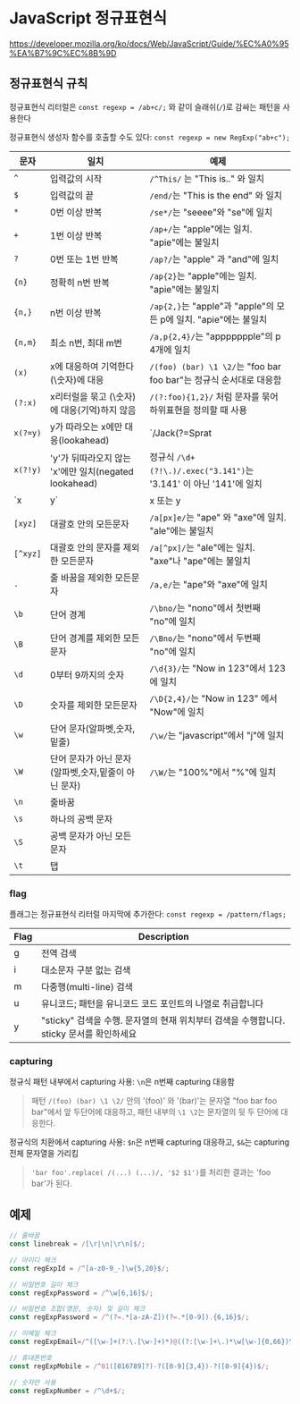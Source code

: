 # JavaScript 정규표현식

<https://developer.mozilla.org/ko/docs/Web/JavaScript/Guide/%EC%A0%95%EA%B7%9C%EC%8B%9D>

## 정규표현식 규칙

정규표현식 리터럴은 `const regexp = /ab+c/;` 와 같이 슬래쉬(`/`)로 감싸는 패턴을 사용한다

정규표현식 생성자 함수를 호출할 수도 있다: `const regexp = new RegExp("ab+c");`

| 문자 | 일치 | 예제 |
| --- | --- | --- |
| `^` | 입력값의 시작 | `/^This/` 는 "This is.." 와 일치 |
| `$` | 입력값의 끝 | `/end/`는 "This is the end" 와 일치 |
| `*` | 0번 이상 반복 | `/se*/`는 "seeee"와 "se"에 일치 |
| `+` | 1번 이상 반복 | `/ap+/`는 "apple"에는 일치. "apie"에는 불일치 |
| `?` | 0번 또는 1번 반복 | `/ap?/`는 "apple" 과 "and"에 일치 |
| `{n}` | 정확히 n번 반복 | `/ap{2}`는 "apple"에는 일치. "apie"에는 불일치 |
| `{n,}` | n번 이상 반복 | `/ap{2,}`는 "apple"과 "apple"의 모든 p에 일치. "apie"에는 불일치 |
| `{n,m}` | 최소 n번, 최대 m번 | `/a,p{2,4}/`는 "appppppple"의 p 4개에 일치 |
| `(x)` | x에 대응하여 기억한다 (\숫자)에 대응 | `/(foo) (bar) \1 \2/`는 "foo bar foo bar"는 정규식 순서대로 대응함 |
| `(?:x)` | x리터럴을 묶고 (\숫자)에 대응(기억)하지 않음 | `/(?:foo){1,2}/` 처럼 문자를 묶어 하위표현을 정의할 때 사용 |
| `x(?=y)` | y가 따라오는 x에만 대응(lookahead) | `/Jack(?=Sprat|Frost)/`는 'Sprat' 또는 'Frost'가 뒤따라오는 'Jack'에만 대응 |
| `x(?!y)` | 'y'가 뒤따라오지 않는 'x'에만 일치(negated lookahead) | 정규식 `/\d+(?!\.)/.exec("3.141")`는 '3.141' 이 아닌 '141'에 일치 |
| `x|y` | x 또는 y | |
| `[xyz]` | 대괄호 안의 모든문자 | `/a[px]e/`는 "ape" 와 "axe"에 일치. "ale"에는 불일치 |
| `[^xyz]` | 대괄호 안의 문자를 제외한 모든문자 | `/a[^px]/`는 "ale"에는 일치. "axe"나 "ape"에는 불일치 |
| `.` | 줄 바꿈을 제외한 모든문자 | `/a,e/`는 "ape"와 "axe"에 일치 |
| `\b` | 단어 경계 | `/\bno/`는 "nono"에서 첫번째 "no"에 일치 |
| `\B` | 단어 경계를 제외한 모든문자 | `/\Bno/`는 "nono"에서 두번째 "no"에 일치 |
| `\d` | 0부터 9까지의 숫자 | `/\d{3}/`는 "Now in 123"에서 123에 일치 |
| `\D` | 숫자를 제외한 모든문자 | `/\D{2,4}/`는 "Now in 123" 에서 "Now"에 일치 |
| `\w` | 단어 문자(알파벳,숫자,밑줄) | `/\w/`는 "javascript"에서 "j"에 일치 |
| `\W` | 단어 문자가 아닌 문자 (알파벳,숫자,밑줄이 아닌 문자) | `/\W/`는 "100%"에서 "%"에 일치 |
| `\n` | 줄바꿈 | |
| `\s` | 하나의 공백 문자 | |
| `\S` | 공백 문자가 아닌 모든 문자 | |
| `\t` | 탭 | |

### flag

플래그는 정규표현식 리터럴 마지막에 추가한다: `const regexp = /pattern/flags;`

| Flag | Description |
| --- | --- |
| g | 전역 검색 |
| i | 대소문자 구분 없는 검색 |
| m | 다중행(multi-line) 검색 |
| u | 유니코드; 패턴을 유니코드 코드 포인트의 나열로 취급합니다 |
| y | "sticky" 검색을 수행. 문자열의 현재 위치부터 검색을 수행합니다. sticky 문서를 확인하세요 |

### capturing

정규식 패턴 내부에서 capturing 사용: `\n`은 n번째 capturing 대응함

> 패턴 `/(foo) (bar) \1 \2/` 안의 '(foo)' 와 '(bar)'는 문자열 "foo bar foo bar"에서 앞 두단어에 대응하고, 패턴 내부의 `\1 \2`는 문자열의 뒷 두 단어에 대응한다.

정규식의 치환에서 capturing 사용: `$n`은 n번째 capturing 대응하고, `$&`는 capturing 전체 문자열을 가리킴

> `'bar foo'.replace( /(...) (...)/, '$2 $1')`를 처리한 결과는 'foo bar'가 된다.

## 예제

```js
// 줄바꿈
const linebreak = /[\r|\n|\r\n]$/;

// 아이디 체크
const regExpId = /^[a-z0-9_-]\w{5,20}$/;

// 비밀번호 길이 체크
const regExpPassword = /^\w[6,16]$/;

// 비밀번호 조합(영문, 숫자) 및 길이 체크
const regExpPassword = /^(?=.*[a-zA-Z])(?=.*[0-9]).{6,16}$/;

// 이메일 체크
const regExpEmail=/^([\w-]+(?:\.[\w-]+)*)@((?:[\w-]+\.)*\w[\w-]{0,66})\.([a-z]{2,6}(?:\.[a-z]{2})?)$/;

// 휴대폰번호
const regExpMobile = /^01([016789]?)-?([0-9]{3,4})-?([0-9]{4})$/;

// 숫자만 사용
const regExpNumber = /^\d+$/;
```
